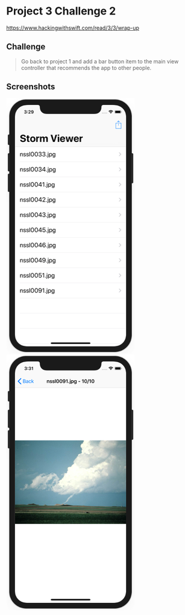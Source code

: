 # Project 3 Challenge 2

https://www.hackingwithswift.com/read/3/3/wrap-up

## Challenge

>Go back to project 1 and add a bar button item to the main view controller that recommends the app to other people.

## Screenshots

![screenshot1](screenshots/screen01.png)
![screenshot2](screenshots/screen02.png)
